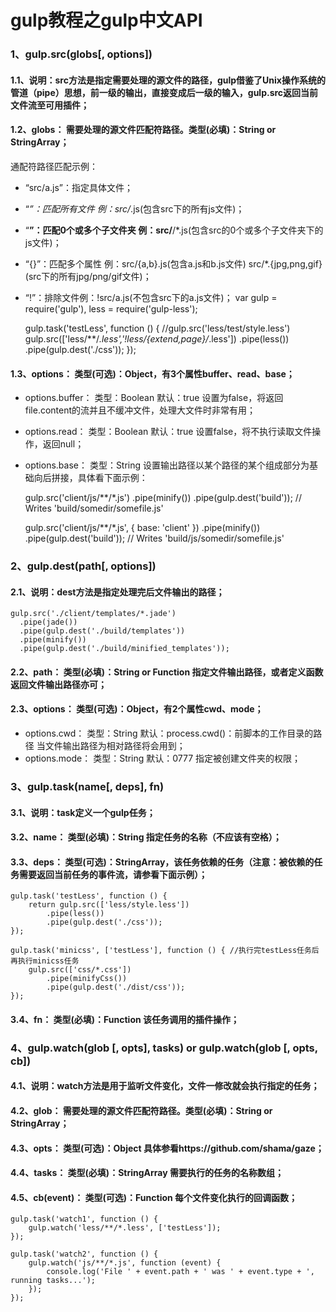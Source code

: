 # gulp教程之gulp中文API

### 1、gulp.src(globs[, options])

#### 1.1、说明：src方法是指定需要处理的源文件的路径，gulp借鉴了Unix操作系统的管道（pipe）思想，前一级的输出，直接变成后一级的输入，gulp.src返回当前文件流至可用插件；

#### 1.2、globs：  需要处理的源文件匹配符路径。类型(必填)：String or StringArray；

通配符路径匹配示例：
- “src/a.js”：指定具体文件；
- “*”：匹配所有文件    例：src/*.js(包含src下的所有js文件)；
- “**”：匹配0个或多个子文件夹    例：src/**/*.js(包含src的0个或多个子文件夹下的js文件)；
- “{}”：匹配多个属性    例：src/{a,b}.js(包含a.js和b.js文件)  src/*.{jpg,png,gif}(src下的所有jpg/png/gif文件)；
- “!”：排除文件例：!src/a.js(不包含src下的a.js文件)；
	var gulp = require('gulp'),
	    less = require('gulp-less');
	 
	gulp.task('testLess', function () {
	    //gulp.src('less/test/style.less')
	    gulp.src(['less/**/*.less','!less/{extend,page}/*.less'])
	        .pipe(less())
	        .pipe(gulp.dest('./css'));
	});

#### 1.3、options：  类型(可选)：Object，有3个属性buffer、read、base；

- options.buffer：  类型：Boolean  默认：true 设置为false，将返回file.content的流并且不缓冲文件，处理大文件时非常有用；
- options.read：  类型：Boolean  默认：true 设置false，将不执行读取文件操作，返回null；
- options.base：  类型：String  设置输出路径以某个路径的某个组成部分为基础向后拼接，具体看下面示例：
	
	gulp.src('client/js/**/*.js') 
	  .pipe(minify())
	  .pipe(gulp.dest('build'));  // Writes 'build/somedir/somefile.js'
	 
	gulp.src('client/js/**/*.js', { base: 'client' })
	  .pipe(minify())
	  .pipe(gulp.dest('build'));  // Writes 'build/js/somedir/somefile.js'

### 2、gulp.dest(path[, options])
#### 2.1、说明：dest方法是指定处理完后文件输出的路径；
	
	gulp.src('./client/templates/*.jade')
	  .pipe(jade())
	  .pipe(gulp.dest('./build/templates'))
	  .pipe(minify())
	  .pipe(gulp.dest('./build/minified_templates'));

#### 2.2、path：  类型(必填)：String or Function 指定文件输出路径，或者定义函数返回文件输出路径亦可；

#### 2.3、options：  类型(可选)：Object，有2个属性cwd、mode；

- options.cwd：  类型：String  默认：process.cwd()：前脚本的工作目录的路径 当文件输出路径为相对路径将会用到；
- options.mode：  类型：String  默认：0777 指定被创建文件夹的权限；

### 3、gulp.task(name[, deps], fn)

#### 3.1、说明：task定义一个gulp任务；

#### 3.2、name：  类型(必填)：String 指定任务的名称（不应该有空格）；

#### 3.3、deps：  类型(可选)：StringArray，该任务依赖的任务（注意：被依赖的任务需要返回当前任务的事件流，请参看下面示例）；

	gulp.task('testLess', function () {
	    return gulp.src(['less/style.less'])
	        .pipe(less())
	        .pipe(gulp.dest('./css'));
	});
	 
	gulp.task('minicss', ['testLess'], function () { //执行完testLess任务后再执行minicss任务
	    gulp.src(['css/*.css'])
	        .pipe(minifyCss())
	        .pipe(gulp.dest('./dist/css'));
	});

#### 3.4、fn：  类型(必填)：Function 该任务调用的插件操作；

### 4、gulp.watch(glob [, opts], tasks) or gulp.watch(glob [, opts, cb])

#### 4.1、说明：watch方法是用于监听文件变化，文件一修改就会执行指定的任务；

#### 4.2、glob：  需要处理的源文件匹配符路径。类型(必填)：String or StringArray；

#### 4.3、opts：  类型(可选)：Object 具体参看https://github.com/shama/gaze；

#### 4.4、tasks：  类型(必填)：StringArray 需要执行的任务的名称数组；

#### 4.5、cb(event)：  类型(可选)：Function 每个文件变化执行的回调函数；

	gulp.task('watch1', function () {
	    gulp.watch('less/**/*.less', ['testLess']);
	});
	 
	gulp.task('watch2', function () {
	    gulp.watch('js/**/*.js', function (event) {
	        console.log('File ' + event.path + ' was ' + event.type + ', running tasks...');
	    });
	});